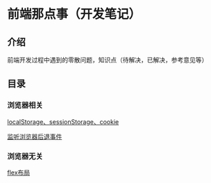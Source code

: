 # 前端那点事（开发笔记）

## 介绍

前端开发过程中遇到的零散问题，知识点（待解决，已解决，参考意见等）

## 目录

### 浏览器相关

[localStorage、sessionStorage、cookie](./webDev/browser/webStorage.MarkDown)

[监听浏览器后退事件](./webDev/browser/backEvent.MarkDown)

### 浏览器无关

[flex布局](./webDev/css/flex.MarkDown)